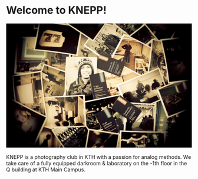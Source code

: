 # Welcome to KNEPP!

![](.gitbook/assets/knepp_banner.jpg)

KNEPP is a photography club in KTH with a passion for analog methods. We take care of a fully equipped darkroom & laboratory on the -1th floor in the Q building at KTH Main Campus.

